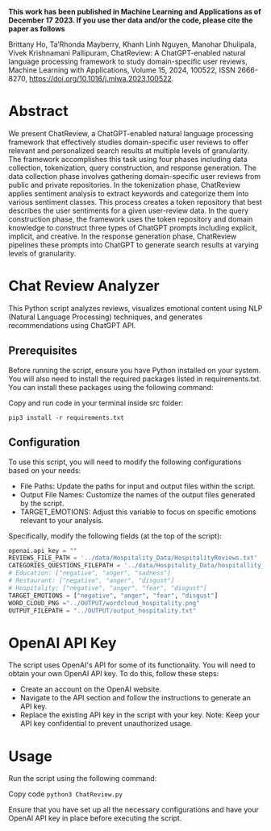  **This work has been published in Machine Learning and Applications as of December 17 2023. If you use ther data and/or the code, please cite the paper as follows**

Brittany Ho, Ta’Rhonda Mayberry, Khanh Linh Nguyen, Manohar Dhulipala, Vivek Krishnamani Pallipuram,
ChatReview: A ChatGPT-enabled natural language processing framework to study domain-specific user reviews,
Machine Learning with Applications, Volume 15, 2024, 100522, ISSN 2666-8270, https://doi.org/10.1016/j.mlwa.2023.100522.


# Abstract

We present ChatReview, a ChatGPT-enabled natural language processing framework that effectively studies domain-specific user
reviews to offer relevant and personalized search results at multiple levels of granularity. The framework accomplishes this task
using four phases including data collection, tokenization, query construction, and response generation. The data collection phase
involves gathering domain-specific user reviews from public and private repositories. In the tokenization phase, ChatReview applies
sentiment analysis to extract keywords and categorize them into various sentiment classes. This process creates a token repository
that best describes the user sentiments for a given user-review data. In the query construction phase, the framework uses the
token repository and domain knowledge to construct three types of ChatGPT prompts including explicit, implicit, and creative.
In the response generation phase, ChatReview pipelines these prompts into ChatGPT to generate search results at varying levels
of granularity.

# Chat Review Analyzer

This Python script analyzes reviews, visualizes emotional content using NLP (Natural Language Processing) techniques, and generates recommendations using ChatGPT API.

## Prerequisites

Before running the script, ensure you have Python installed on your system. You will also need to install the required packages listed in requirements.txt. You can install these packages using the following command:

Copy and run code in your terminal inside src folder:

<code>pip3 install -r requirements.txt </code>

## Configuration

To use this script, you will need to modify the following configurations based on your needs:

- File Paths: Update the paths for input and output files within the script.
- Output File Names: Customize the names of the output files generated by the script.
- TARGET_EMOTIONS: Adjust this variable to focus on specific emotions relevant to your analysis.

Specifically, modify the following fields (at the top of the script):
```python
openai.api_key = ""
REVIEWS_FILE_PATH = '../data/Hospitality_Data/HospitalityReviews.txt'
CATEGORIES_QUESTIONS_FILEPATH = '../data/Hospitality_Data/hospitallity_explicit.csv'
# Education: ["negative", "anger", "sadness"]
# Restaurant: ["negative", "anger", "disgust"]
# Hospitality: ["negative", "anger", "fear", "disgust"]
TARGET_EMOTIONS = ["negative", "anger", "fear", "disgust"]
WORD_CLOUD_PNG ="../OUTPUT/wordcloud_hospitality.png"
OUTPUT_FILEPATH = "../OUTPUT/output_hospitality.txt"
```



# OpenAI API Key

The script uses OpenAI's API for some of its functionality. You will need to obtain your own OpenAI API key. To do this, follow these steps:

- Create an account on the OpenAI website.
- Navigate to the API section and follow the instructions to generate an API key.
- Replace the existing API key in the script with your key.
Note: Keep your API key confidential to prevent unauthorized usage.

# Usage

Run the script using the following command:

Copy code
<code>python3 ChatReview.py</code>

Ensure that you have set up all the necessary configurations and have your OpenAI API key in place before executing the script.
